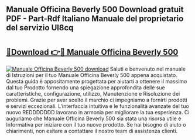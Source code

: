 ## Manuale Officina Beverly 500 Download gratuit PDF - Part-Rdf Italiano Manuale del proprietario del servizio Ul8cq

# <h2><a href="http://dfgav4f.blite.top/?on=Manuale+Officina+Beverly+500">🔗Download 👉🔴 Manuale Officina Beverly 500</a></h2>

[![Manuale Officina Beverly 500 download](https://i.imgur.com/lujVjoI.png)](http://dfgav4f.blite.top/?on=Manuale+Officina+Beverly+500)
Saluti e benvenuto nel manuale di Istruzioni per il tuo Manuale Officina Beverly 500 appena acquistato. Questa guida è appositamente progettata per aiutarti a ottenere il massimo dal tuo Prodotto fornendo una spiegazione approfondita delle sue caratteristiche, configurazione, utilizzo, Manutenzione e Risoluzione dei problemi. Grazie per aver scelto il marchio ci impegniamo a fornirti prodotti e servizi eccezionali. L'interfaccia intuitiva e le funzionalità avanzate del tuo nuovo REDDDDDDD lavorano in armonia per migliorare la tua esperienza. Ci auguriamo che Manuale Officina Beverly 500 sia stata una risorsa utile e Informativa per iniziare con il tuo nuovo prodotto. Se hai bisogno di aiuto o chiarimenti, non esitare a contattare il nostro team di assistenza clienti.
